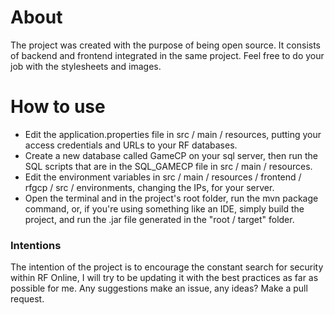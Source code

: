 # About

The project was created with the purpose of being open source. It consists of backend and frontend integrated in the
same project. Feel free to do your job with the stylesheets and images.

# How to use

* Edit the application.properties file in src / main / resources,
 putting your access credentials and URLs to your RF databases.
* Create a new database called GameCP on your sql server, then run the SQL scripts that are in the SQL_GAMECP
 file in src / main / resources.
* Edit the environment variables in src / main / resources / frontend / rfgcp / src / environments, changing the IPs,
 for your server. 
* Open the terminal and in the project's root folder, run the mvn package command, or,
if you're using something like an IDE, simply build the project,
and run the .jar file generated in the "root / target" folder.

### Intentions

The intention of the project is to encourage the constant search for security within RF Online, I will try to be 
updating it with the best practices as far as possible for me. Any suggestions make an issue, any ideas?
Make a pull request.
